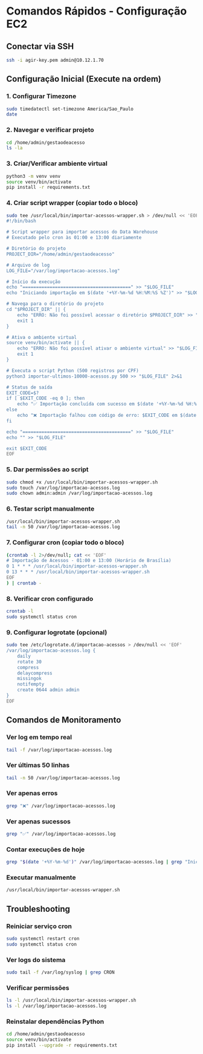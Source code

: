 # Comandos Rápidos - Configuração EC2

## Conectar via SSH
```bash
ssh -i agir-key.pem admin@10.12.1.70
```

## Configuração Inicial (Execute na ordem)

### 1. Configurar Timezone
```bash
sudo timedatectl set-timezone America/Sao_Paulo
date
```

### 2. Navegar e verificar projeto
```bash
cd /home/admin/gestaodeacesso
ls -la
```

### 3. Criar/Verificar ambiente virtual
```bash
python3 -m venv venv
source venv/bin/activate
pip install -r requirements.txt
```

### 4. Criar script wrapper (copiar todo o bloco)
```bash
sudo tee /usr/local/bin/importar-acessos-wrapper.sh > /dev/null << 'EOF'
#!/bin/bash

# Script wrapper para importar acessos do Data Warehouse
# Executado pelo cron às 01:00 e 13:00 diariamente

# Diretório do projeto
PROJECT_DIR="/home/admin/gestaodeacesso"

# Arquivo de log
LOG_FILE="/var/log/importacao-acessos.log"

# Início da execução
echo "========================================" >> "$LOG_FILE"
echo "Iniciando importação em $(date '+%Y-%m-%d %H:%M:%S %Z')" >> "$LOG_FILE"

# Navega para o diretório do projeto
cd "$PROJECT_DIR" || {
    echo "ERRO: Não foi possível acessar o diretório $PROJECT_DIR" >> "$LOG_FILE"
    exit 1
}

# Ativa o ambiente virtual
source venv/bin/activate || {
    echo "ERRO: Não foi possível ativar o ambiente virtual" >> "$LOG_FILE"
    exit 1
}

# Executa o script Python (500 registros por CPF)
python3 importar-ultimos-10000-acessos.py 500 >> "$LOG_FILE" 2>&1

# Status de saída
EXIT_CODE=$?
if [ $EXIT_CODE -eq 0 ]; then
    echo "✅ Importação concluída com sucesso em $(date '+%Y-%m-%d %H:%M:%S %Z')" >> "$LOG_FILE"
else
    echo "❌ Importação falhou com código de erro: $EXIT_CODE em $(date '+%Y-%m-%d %H:%M:%S %Z')" >> "$LOG_FILE"
fi

echo "========================================" >> "$LOG_FILE"
echo "" >> "$LOG_FILE"

exit $EXIT_CODE
EOF
```

### 5. Dar permissões ao script
```bash
sudo chmod +x /usr/local/bin/importar-acessos-wrapper.sh
sudo touch /var/log/importacao-acessos.log
sudo chown admin:admin /var/log/importacao-acessos.log
```

### 6. Testar script manualmente
```bash
/usr/local/bin/importar-acessos-wrapper.sh
tail -n 50 /var/log/importacao-acessos.log
```

### 7. Configurar cron (copiar todo o bloco)
```bash
(crontab -l 2>/dev/null; cat << 'EOF'
# Importação de Acessos - 01:00 e 13:00 (Horário de Brasília)
0 1 * * * /usr/local/bin/importar-acessos-wrapper.sh
0 13 * * * /usr/local/bin/importar-acessos-wrapper.sh
EOF
) | crontab -
```

### 8. Verificar cron configurado
```bash
crontab -l
sudo systemctl status cron
```

### 9. Configurar logrotate (opcional)
```bash
sudo tee /etc/logrotate.d/importacao-acessos > /dev/null << 'EOF'
/var/log/importacao-acessos.log {
    daily
    rotate 30
    compress
    delaycompress
    missingok
    notifempty
    create 0644 admin admin
}
EOF
```

## Comandos de Monitoramento

### Ver log em tempo real
```bash
tail -f /var/log/importacao-acessos.log
```

### Ver últimas 50 linhas
```bash
tail -n 50 /var/log/importacao-acessos.log
```

### Ver apenas erros
```bash
grep "❌" /var/log/importacao-acessos.log
```

### Ver apenas sucessos
```bash
grep "✅" /var/log/importacao-acessos.log
```

### Contar execuções de hoje
```bash
grep "$(date '+%Y-%m-%d')" /var/log/importacao-acessos.log | grep "Iniciando" | wc -l
```

### Executar manualmente
```bash
/usr/local/bin/importar-acessos-wrapper.sh
```

## Troubleshooting

### Reiniciar serviço cron
```bash
sudo systemctl restart cron
sudo systemctl status cron
```

### Ver logs do sistema
```bash
sudo tail -f /var/log/syslog | grep CRON
```

### Verificar permissões
```bash
ls -l /usr/local/bin/importar-acessos-wrapper.sh
ls -l /var/log/importacao-acessos.log
```

### Reinstalar dependências Python
```bash
cd /home/admin/gestaodeacesso
source venv/bin/activate
pip install --upgrade -r requirements.txt
```
